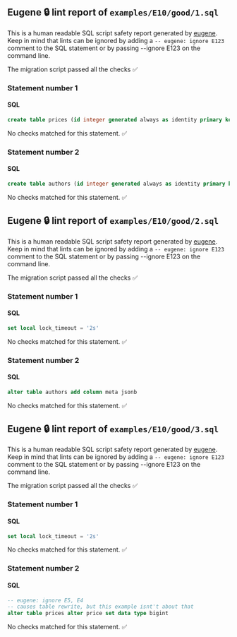 ## Eugene 🔒 lint report of `examples/E10/good/1.sql`

This is a human readable SQL script safety report generated by [eugene](https://github.com/kaaveland/eugene).
Keep in mind that lints can be ignored by adding a `-- eugene: ignore E123` comment to the SQL statement
or by passing --ignore E123 on the command line.

The migration script passed all the checks ✅


### Statement number 1
#### SQL
```sql
create table prices (id integer generated always as identity primary key, price int not null)
```
No checks matched for this statement. ✅
### Statement number 2
#### SQL
```sql
create table authors (id integer generated always as identity primary key, name text not null)
```
No checks matched for this statement. ✅

## Eugene 🔒 lint report of `examples/E10/good/2.sql`

This is a human readable SQL script safety report generated by [eugene](https://github.com/kaaveland/eugene).
Keep in mind that lints can be ignored by adding a `-- eugene: ignore E123` comment to the SQL statement
or by passing --ignore E123 on the command line.

The migration script passed all the checks ✅


### Statement number 1
#### SQL
```sql
set local lock_timeout = '2s'
```
No checks matched for this statement. ✅
### Statement number 2
#### SQL
```sql
alter table authors add column meta jsonb
```
No checks matched for this statement. ✅

## Eugene 🔒 lint report of `examples/E10/good/3.sql`

This is a human readable SQL script safety report generated by [eugene](https://github.com/kaaveland/eugene).
Keep in mind that lints can be ignored by adding a `-- eugene: ignore E123` comment to the SQL statement
or by passing --ignore E123 on the command line.

The migration script passed all the checks ✅


### Statement number 1
#### SQL
```sql
set local lock_timeout = '2s'
```
No checks matched for this statement. ✅
### Statement number 2
#### SQL
```sql
-- eugene: ignore E5, E4
-- causes table rewrite, but this example isnt't about that
alter table prices alter price set data type bigint
```
No checks matched for this statement. ✅
